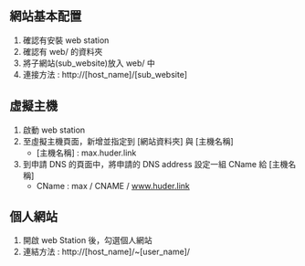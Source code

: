 ## 網站基本配置

1. 確認有安裝 web station
2. 確認有 web/ 的資料夾
3. 將子網站(sub_website)放入 web/ 中
3. 連接方法 : http://[host_name]/[sub_website]

## 虛擬主機

1. 啟動 web station
2. 至虛擬主機頁面，新增並指定到 [網站資料夾] 與 [主機名稱]
	- [主機名稱] : max.huder.link
3. 到申請 DNS 的頁面中，將申請的 DNS address 設定一組 CName 給 [主機名稱]
	- CName : max / CNAME / www.huder.link

## 個人網站

1. 開啟 web Station 後，勾選個人網站
2. 連結方法 : http://[host_name]/~[user_name]/







